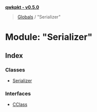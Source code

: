 **[qwkpkt - v0.5.0](../README.md)**

> [Globals](../globals.md) / "Serializer"

# Module: "Serializer"

## Index

### Classes

* [Serializer](../classes/_serializer_.serializer.md)

### Interfaces

* [CClass](../interfaces/_serializer_.cclass.md)
